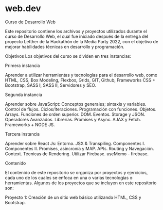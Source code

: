 # web.dev
Curso de Desarrollo Web

Este repositorio contiene los archivos y proyectos utilizados durante el curso de Desarrollo Web, el cual fue iniciado después de la entrega del proyecto Letther de la Hackathón de la Media Party 2022, con el objetivo de mejorar habilidades técnicas en desarrollo y programación.


Objetivos
Los objetivos del curso se dividen en tres instancias:


Primera instancia

Aprender a utilizar herramientas y tecnologías para el desarrollo web, como HTML, CSS, Box Modeling, Flexbox, Grids, GIT, Github, Frameworks CSS + Bootstrap, SASS I, SASS II, Servidores y SEO.


Segunda instancia

Aprender sobre JavaScript: Conceptos generales; sintaxis y variables. Control de flujos. Ciclos/Iteraciones. Programación con funciones. Objetos. Arrays. Funciones de orden superior. DOM. Eventos. Storage y JSON. Operadores Avanzados. Librerías. Promises y Async. AJAX y Fetch. Frameworks + NODE JS.


Tercera instancia

Aprender sobre React Js: Entorno. JSX & Transpiling. Componentes I. Componentes II. Promises, asincronía y MAP. APIs. Routing y Navegación. Context. Técnicas de Rendering. Utilizar Firebase. useMemo - firebase.


Contenido

El contenido de este repositorio se organiza por proyectos y ejercicios, cada uno de los cuales se enfoca en una o varias tecnologías o herramientas. Algunos de los proyectos que se incluyen en este repositorio son:

Proyecto 1: Creación de un sitio web básico utilizando HTML, CSS y Bootstrap.
